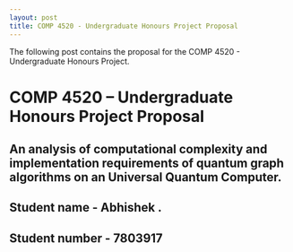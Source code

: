 ```yaml
---
layout: post
title: COMP 4520 - Undergraduate Honours Project Proposal
---
```


The following post contains the proposal for the COMP 4520 - Undergraduate Honours Project.

# COMP 4520 – Undergraduate Honours Project Proposal

## An analysis of computational complexity and implementation requirements of quantum graph algorithms on an Universal Quantum Computer.

## Student name - Abhishek .
## Student number - 7803917
